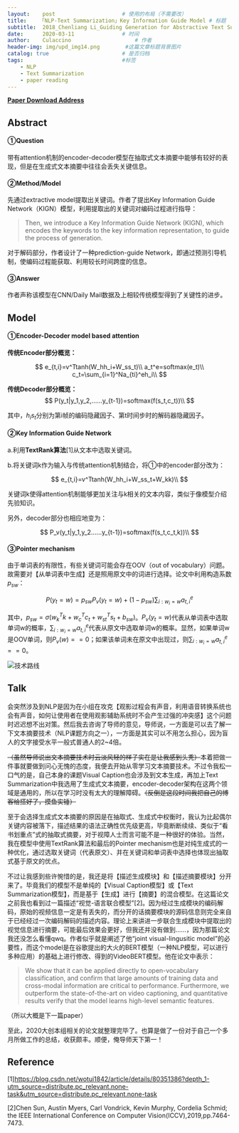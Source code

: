 ```yaml
---
layout:    post   				    # 使用的布局（不需要改）
title:    「NLP-Text Summarization」Key Information Guide Model # 标题 
subtitle:  2018_Chenliang Li_Guiding Generation for Abstractive Text Summarization based on Key Information Guide Network #副标
date:      2020-03-11 				# 时间
author:    Culaccino					# 作者
header-img: img/upd_img14.png        #这篇文章标题背景图片
catalog: true 						# 是否归档
tags:								#标签
    - NLP
    - Text Summarization
    - paper reading
---
```


**[Paper Download Address](https://www.aclweb.org/anthology/N18-2009.pdf)**

## Abstract

#### ①Question

带有attention机制的encoder-decoder模型在抽取式文本摘要中能够有较好的表现，但是在生成式文本摘要中往往会丢失关键信息。

#### ②Method/Model

先通过extractive model提取出关键词。作者了提出Key Information Guide Network（KIGN）模型，利用提取出的关键词对编码过程进行指导：

> Then, we introduce a Key Information Guide Network (KIGN), which encodes the keywords to the key information representation, to guide the process of generation.

对于解码部分，作者设计了一种prediction-guide Network，即通过预测引导机制，使编码过程能获取、利用较长时间跨度的信息。

#### ③Answer

作者声称该模型在CNN/Daily Mail数据及上相较传统模型得到了关键性的进步。



## Model

#### ①Encoder-Decoder model based attention

**传统Encoder部分概览：**


$$
e_{t,i}=v^Ttanh(W_hh_i+W_ss_t)\\
a_t^e=softmax(e_t)\\
c_t=\sum_{i=1}^Na_{ti}^eh_i\\
$$


**传统Decoder部分概览：**
$$
P(y_t|y_1,y_2,……y_{t-1})=softmax(f(s_t,c_t))\\
$$


其中，$h_i s_t$分别为第i帧的编码隐藏因子、第t时间步时的解码器隐藏因子。

#### ②Key Information Guide Network

a.利用**TextRank算法**[1]从文本中选取关键词。

b.将关键词k作为输入与传统attention机制结合，将①中的encoder部分改为：


$$
e_{t,i}=v^Ttanh(W_hh_i+W_ss_t+W_kk)\\
$$


关键词k使得attention机制能够更加关注与k相关的文本内容，类似于像模型介绍先验知识。

另外，decoder部分也相应地变为：


$$
P_v(y_t|y_1,y_2……y_{t-1})=softmax(f(s_t,c_t,k))\\
$$


#### ③Pointer mechanism

由于单词表的有限性，有些关键词可能会存在OOV（out of vocabulary）问题。故需要对【从单词表中生成】还是照用原文中的词进行选择。论文中利用构造系数$p_{sw}$：


$$
P(y_t=w)=p_{sw}P_v(y_t=w)+(1-p_{sw})\sum_{i:w_i=w}a_{t,i}^e
$$


其中，$p_{sw}=\sigma(w_k^Tk+w_c^Tc_t+w_{st}^Ts_t+b_{sw})$。$P_v(y_t=w)$代表从单词表中选取单词w的概率，$\sum_{i:w_i=w}a_{t,i}^e$代表从原文中选取单词w的概率。显然，如果单词w是OOV单词，则$P_v(w)==0$；如果该单词未在原文中出现过，则$\sum_{i:w_i=w}a_{t,i}^e==0$。

![技术路线](https://upload-images.jianshu.io/upload_images/21878773-14129aaeb4dd0c83.png?imageMogr2/auto-orient/stripimageView2/2/w/1200)



## Talk

会突然涉及到NLP是因为在小组在攻克【观影过程会有声音，利用语音转换系统也会有声音，如何让使用者在使用观影辅助系统时不会产生过强的冲突感】这个问题时迟迟想不出对策。然后我去咨询了导师的意见，导师说，一方面是可以去了解一下文本摘要技术（NLP课题方向之一），一方面是其实可以不用怎么担心，因为盲人的文字接受水平一般式普通人的2~4倍。

~~（虽然导师说出文本摘要技术时云淡风轻的样子实在是让我感到头秃）~~本着把做一件事就要做到问心无愧的态度，我便去开始从零学习文本摘要技术。不过令我松一口气的是，自己本身的课题Visual Caption也会涉及到文本生成，再加上Text Summarization中我选用了生成式文本摘要，encoder-decoder架构在这两个领域是通用的，所以在学习时没有太大的理解障碍。~~（反倒是这段时间我把自己的博客给搭好了，摸鱼实锤）~~

至于会选择生成式文本摘要的原因是在抽取式、生成式中权衡时，我认为比起偶尔关键内容被落下，描述结果的语法正确性优先级更高，毕竟断断续续、类似于“看书划重点”式的抽取式摘要，对于视障人士而言可能不是一种很好的体验。当然，我在模型中使用TextRank算法和最后的Pointer mechanism也是对纯生成式的一种优化，通过选取关键词（代表原文）、并在关键词和单词表中选择也体现出抽取式基于原文的优点。

不过让我感到些许惋惜的是，我还是将【描述生成模块】和【描述摘要模块】分开来了。毕竟我们的模型不是单纯的【Visual Caption模型】或【Text Summarization模型】，而是基于【生成】进行【摘要】的混合模型。在这篇论文之前我也看到过一篇描述“视觉-语言联合模型”[2]。因为经过生成模块的编码解码，原始的视频信息一定是有丢失的，而分开的话摘要模块的源码信息则完全来自于已经经过一次编码解码的描述内容。理论上来讲进一步联合生成模块中提取出的视觉信息进行摘要，可能最后效果会更好，但我还并没有做到……，因为那篇论文我还没怎么看懂qwq。作者似乎就是阐述了他“joint visual-lingusitic model”的必要性，而这个model是在谷歌提出的大火的BERT模型（一种NLP模型，可以进行多种应用）的基础上进行修改、得到的VideoBERT模型。他在论文中表示：

> We show that it can be applied directly to open-vocabulary classification, and confirm that large amounts of training data and cross-modal information are critical to performance. Furthermore, we outperform the state-of-the-art on video captioning, and quantitative results verify that the model learns high-level semantic features.

（所以大概是下一篇paper）

至此，2020大创本组相关的论文就整理完毕了。也算是做了一份对于自己一个多月所做工作的总结，收获颇丰。顺便，俺导师天下第一！

## Reference

[1]https://blog.csdn.net/wotui1842/article/details/80351386?depth_1-utm_source=distribute.pc_relevant.none-task&utm_source=distribute.pc_relevant.none-task

[2]Chen Sun, Austin Myers, Carl Vondrick, Kevin Murphy, Cordelia Schmid; the IEEE International Conference on Computer Vision(ICCV),2019,pp.7464-7473.

